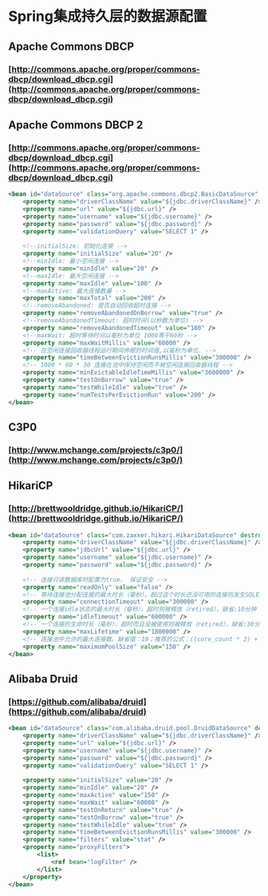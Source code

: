 # Spring集成持久层的数据源配置

## Apache Commons DBCP
### [http://commons.apache.org/proper/commons-dbcp/download_dbcp.cgi](http://commons.apache.org/proper/commons-dbcp/download_dbcp.cgi)

## Apache Commons DBCP 2
### [http://commons.apache.org/proper/commons-dbcp/download_dbcp.cgi](http://commons.apache.org/proper/commons-dbcp/download_dbcp.cgi)
``` xml
<bean id="dataSource" class="org.apache.commons.dbcp2.BasicDataSource" destroy-method="close" scope="singleton">
    <property name="driverClassName" value="${jdbc.driverClassName}" />
    <property name="url" value="${jdbc.url}" />
    <property name="username" value="${jdbc.username}" />
    <property name="password" value="${jdbc.password}" />
    <property name="validationQuery" value="SELECT 1" />
    
    <!--initialSize: 初始化连接 -->
    <property name="initialSize" value="20" />
    <!--minIdle: 最小空闲连接 -->
    <property name="minIdle" value="20" />
    <!--maxIdle: 最大空闲连接 -->
    <property name="maxIdle" value="100" />
    <!--maxActive: 最大连接数量 -->
    <property name="maxTotal" value="200" />
    <!--removeAbandoned: 是否自动回收超时连接 -->
    <property name="removeAbandonedOnBorrow" value="true" />
    <!--removeAbandonedTimeout: 超时时间(以秒数为单位) -->
    <property name="removeAbandonedTimeout" value="180" />
    <!--maxWait: 超时等待时间以毫秒为单位 1000等于60秒 -->
    <property name="maxWaitMillis" value="60000" />
    <!-- 在空闲连接回收器线程运行期间休眠的时间值,以毫秒为单位. -->
    <property name="timeBetweenEvictionRunsMillis" value="300000" />
    <!-- 1000 * 60 * 30 连接在池中保持空闲而不被空闲连接回收器线程 -->
    <property name="minEvictableIdleTimeMillis" value="3600000" />
    <property name="testOnBorrow" value="true" />
    <property name="testWhileIdle" value="true" />
    <property name="numTestsPerEvictionRun" value="200" />
</bean>
```

## C3P0
### [http://www.mchange.com/projects/c3p0/](http://www.mchange.com/projects/c3p0/)

## HikariCP
### [http://brettwooldridge.github.io/HikariCP/](http://brettwooldridge.github.io/HikariCP/)
``` xml
<bean id="dataSource" class="com.zaxxer.hikari.HikariDataSource" destroy-method="close" scope="singleton">
    <property name="driverClassName" value="${jdbc.driverClassName}" />
    <property name="jdbcUrl" value="${jdbc.url}" />
    <property name="username" value="${jdbc.username}" />
    <property name="password" value="${jdbc.password}" />
    
    <!-- 连接只读数据库时配置为true， 保证安全 -->
    <property name="readOnly" value="false" />
    <!-- 等待连接池分配连接的最大时长（毫秒），超过这个时长还没可用的连接则发生SQLException， 缺省:30秒 -->
    <property name="connectionTimeout" value="300000" />
    <!-- 一个连接idle状态的最大时长（毫秒），超时则被释放（retired），缺省:10分钟 -->
    <property name="idleTimeout" value="600000" />
    <!-- 一个连接的生命时长（毫秒），超时而且没被使用则被释放（retired），缺省:30分钟，建议设置比数据库超时时长少30秒，参考MySQL wait_timeout参数（show variables like '%timeout%';） -->
    <property name="maxLifetime" value="1800000" />
    <!-- 连接池中允许的最大连接数。缺省值：10；推荐的公式：((core_count * 2) + effective_spindle_count) -->
    <property name="maximumPoolSize" value="150" />
</bean>
```

## Alibaba Druid
### [https://github.com/alibaba/druid](https://github.com/alibaba/druid)
``` xml
<bean id="dataSource" class="com.alibaba.druid.pool.DruidDataSource" destroy-method="close" scope="singleton">
    <property name="driverClassName" value="${jdbc.driverClassName}" />
    <property name="url" value="${jdbc.url}" />
    <property name="username" value="${jdbc.username}" />
    <property name="password" value="${jdbc.password}" />
    <property name="validationQuery" value="SELECT 1" />
    
    <property name="initialSize" value="20" />
    <property name="minIdle" value="20" />
    <property name="maxActive" value="150" />
    <property name="maxWait" value="60000" />
    <property name="testOnReturn" value="true" />
    <property name="testOnBorrow" value="true" />
    <property name="testWhileIdle" value="true" />
    <property name="timeBetweenEvictionRunsMillis" value="300000" />
    <property name="filters" value="stat" /> 
    <property name="proxyFilters">
        <list>
            <ref bean="logFilter" />
        </list>
    </property>
</bean>
```
